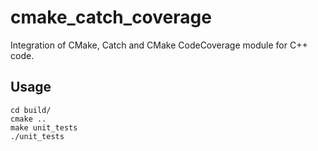 # cmake_catch_coverage

Integration of CMake, Catch and CMake CodeCoverage module for C++ code.

## Usage

    cd build/
    cmake ..
    make unit_tests
    ./unit_tests
